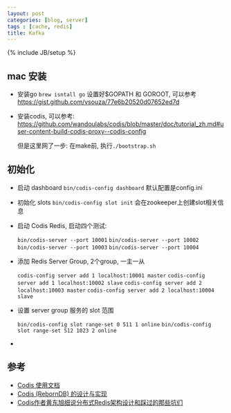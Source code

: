```yaml
---
layout: post
categories: [blog, server]
tags : [cache, redis]
title: Kafka
---
```

{% include JB/setup %}

## mac 安装

* 安装go `brew isntall go` 设置好$GOPATH 和 GOROOT, 可以参考 https://gist.github.com/vsouza/77e6b20520d07652ed7d

* 安装codis, 可以参考: https://github.com/wandoulabs/codis/blob/master/doc/tutorial_zh.md#user-content-build-codis-proxy--codis-config

  但是这里网了一步: 在make前, 执行`./bootstrap.sh`

## 初始化

* 启动 dashboard `bin/codis-config dashboard` 默认配置是config.ini

* 初始化 slots `bin/codis-config slot init` 会在zookeeper上创建slot相关信息

* 启动 Codis Redis,  启动四个测试:

  `bin/codis-server --port 10001`
  `bin/codis-server --port 10002`
  `bin/codis-server --port 10003`
  `bin/codis-server --port 10004`

* 添加 Redis Server Group, 2个group, 一主一从

  `codis-config server add 1 localhost:10001 master`
  `codis-config server add 1 localhost:10002 slave`
  `codis-config server add 2 localhost:10003 master`
  `codis-config server add 2 localhost:10004 slave`

* 设置 server group 服务的 slot 范围

  `bin/codis-config slot range-set 0 511 1 online`
  `bin/codis-config slot range-set 512 1023 2 online`

* 

## 参考

* [Codis 使用文档](https://github.com/wandoulabs/codis/blob/master/doc/tutorial_zh.md)
* [Codis (RebornDB) 的设计与实现](http://0xffff.me/blog/2014/11/11/codis-de-she-ji-yu-shi-xian-1/)
* [Codis作者黄东旭细说分布式Redis架构设计和踩过的那些坑们](http://www.open-open.com/lib/view/open1436360508098.html)
